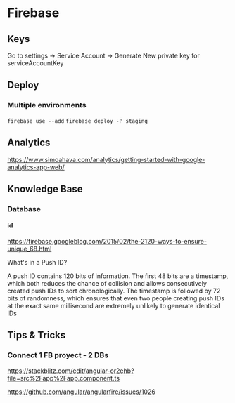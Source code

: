 # Firebase

## Keys
Go to settings -> Service Account -> Generate New private key
for serviceAccountKey

## Deploy
### Multiple environments
`firebase use --add`
`firebase deploy -P staging`

## Analytics
https://www.simoahava.com/analytics/getting-started-with-google-analytics-app-web/

## Knowledge Base
### Database
#### id
https://firebase.googleblog.com/2015/02/the-2120-ways-to-ensure-unique_68.html

What's in a Push ID?

A push ID contains 120 bits of information. The first 48 bits are a timestamp, which both reduces the chance of collision and allows consecutively created push IDs to sort chronologically. The timestamp is followed by 72 bits of randomness, which ensures that even two people creating push IDs at the exact same millisecond are extremely unlikely to generate identical IDs

## Tips & Tricks
### Connect 1 FB proyect - 2 DBs
https://stackblitz.com/edit/angular-or2ehb?file=src%2Fapp%2Fapp.component.ts

https://github.com/angular/angularfire/issues/1026
